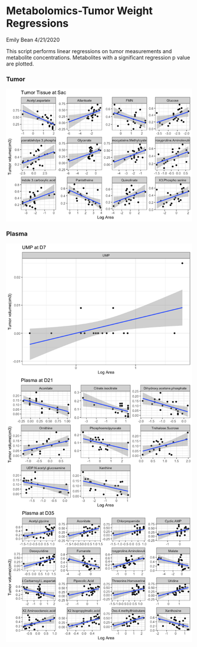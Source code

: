 Metabolomics-Tumor Weight Regressions
================
Emily Bean
4/21/2020

This script performs linear regressions on tumor measurements and
metabolite concentrations. Metabolites with a significant regression p
value are
plotted.

### Tumor

<img src="metabTumorWeightRegression_files/figure-gfm/unnamed-chunk-2-1.png" style="display: block; margin: auto;" />

### Plasma

<img src="metabTumorWeightRegression_files/figure-gfm/unnamed-chunk-4-1.png" style="display: block; margin: auto;" />

<img src="metabTumorWeightRegression_files/figure-gfm/unnamed-chunk-5-1.png" style="display: block; margin: auto;" />

<img src="metabTumorWeightRegression_files/figure-gfm/unnamed-chunk-6-1.png" style="display: block; margin: auto;" />
